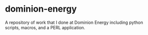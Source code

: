 # dominion-energy
A repository of work that I done at Dominion Energy including python scripts, macros, and a PERL application.
